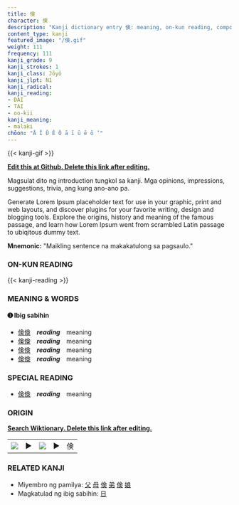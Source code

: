 ```yaml
---
title: 倹
character: 倹
description: "Kanji dictionary entry 倹: meaning, on-kun reading, compounds, origin, related kanji"
content_type: kanji
featured_image: "/倹.gif"
weight: 111
frequency: 111
kanji_grade: 9
kanji_strokes: 1
kanji_class: Jōyō
kanji_jlpt: N1
kanji_radical: 
kanji_reading: 
- DAI
- TAI
- oo-kii
kanji_meaning:
- malaki
chōon: "Ā Ī Ū Ē Ō ā ī ū ē ō ’"
---
```

[//]: # (Don't edit the line below. Kanji animated GIF code is automatically generated.)
{{< kanji-gif >}}

[//]: # (Edit below this line.)

**[Edit this at Github. Delete this link after editing.](https://github.com/tim0g/tim/tree/main/content/kanji/倹/index.md)**

Magsulat dito ng introduction tungkol sa kanji. Mga opinions, impressions, suggestions, trivia, ang kung ano-ano pa.

Generate Lorem Ipsum placeholder text for use in your graphic, print and web layouts, and discover plugins for your favorite writing, design and blogging tools. Explore the origins, history and meaning of the famous passage, and learn how Lorem Ipsum went from scrambled Latin passage to ubiqitous dummy text.
 
**Mnemonic:** "Maikling sentence na makakatulong sa pagsaulo."

### ON-KUN READING

[//]: # (Don't edit the line below. ON-KUN READING code is automatically generated.)
{{< kanji-reading >}}

### MEANING & WORDS

#### ➊ **Ibig sabihin**
  - [倹](../倹)[倹](../倹)　***reading***　meaning
  - [倹](../倹)[倹](../倹)　***reading***　meaning
  - [倹](../倹)[倹](../倹)　***reading***　meaning
  - [倹](../倹)[倹](../倹)　***reading***　meaning

### SPECIAL READING
  - [倹](../倹)[倹](../倹)　***reading***　meaning

### ORIGIN

**[Search Wiktionary. Delete this link after editing.](https://wiktionary.org/wiki/倹)**
<table class="kanji-table"><tr><td>
<img src="60px-倹-bronze.svg.png">
</td><td>▶</td><td>
<img src="60px-倹-oracle.svg.png">
</td><td>▶</td>
<td class="kanji-origin">倹</td>
</tr></table>

### RELATED KANJI
- Miyembro ng pamilya: [父](../父) [母](../母) [倹](../倹) [弟](../弟) [倹](../倹) [娘](../娘)
- Magkatulad ng ibig sabihin: [日](../日)
